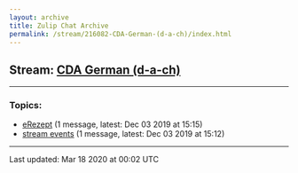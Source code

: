 ```yaml
---
layout: archive
title: Zulip Chat Archive
permalink: /stream/216082-CDA-German-(d-a-ch)/index.html
---
```


## Stream: [CDA German (d-a-ch)](https://hl7webmaster.github.io/zulip-hl7-org/stream/216082-CDA-German-(d-a-ch)/index.html)
---

### Topics:

* [eRezept](topic/eRezept.html) (1 message, latest: Dec 03 2019 at 15:15)
* [stream events](topic/stream.20events.html) (1 message, latest: Dec 03 2019 at 15:12)

<hr><p>Last updated: Mar 18 2020 at 00:02 UTC</p>